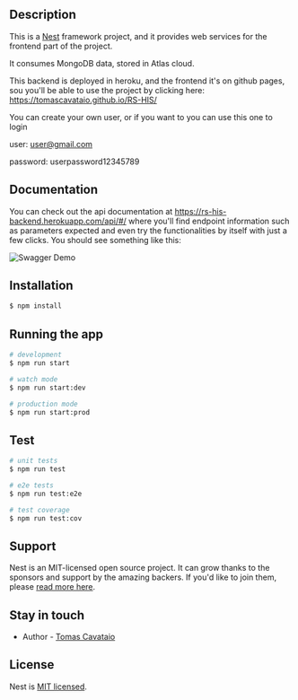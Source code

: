 
## Description

This is a [Nest](https://github.com/nestjs/nest) framework project, and it provides web services for the frontend part of the project.

It consumes MongoDB data, stored in Atlas cloud.

This backend is deployed in heroku, and the frontend it's on github pages, sou you'll be able to use the project by clicking here: https://tomascavataio.github.io/RS-HIS/

You can create your own user, or if you want to you can use this one to login

user: user@gmail.com

password: userpassword12345789

## Documentation

You can check out the api documentation at https://rs-his-backend.herokuapp.com/api/#/ where you'll find endpoint information such as parameters expected and even try the functionalities by itself with just a few clicks. You should see something like this:

![Swagger Demo](swagger.gif)
 
## Installation

```bash
$ npm install
```

## Running the app

```bash
# development
$ npm run start

# watch mode
$ npm run start:dev

# production mode
$ npm run start:prod
```

## Test

```bash
# unit tests
$ npm run test

# e2e tests
$ npm run test:e2e

# test coverage
$ npm run test:cov
```

## Support

Nest is an MIT-licensed open source project. It can grow thanks to the sponsors and support by the amazing backers. If you'd like to join them, please [read more here](https://docs.nestjs.com/support).

## Stay in touch

- Author - [Tomas Cavataio](https://github.com/TomasCavataio)

## License

  Nest is [MIT licensed](LICENSE).
